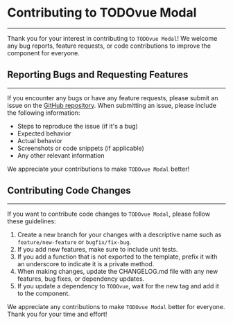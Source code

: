 # Contributing to TODOvue Modal
***
Thank you for your interest in contributing to `TODOvue Modal`! We welcome any bug reports, feature requests, or code contributions to improve the component for everyone.

## Reporting Bugs and Requesting Features
***
If you encounter any bugs or have any feature requests, please submit an issue on the [GitHub repository](https://github.com/TODOvue/todovue-modal/issues). When submitting an issue, please include the following information:
- Steps to reproduce the issue (if it's a bug)
- Expected behavior
- Actual behavior
- Screenshots or code snippets (if applicable)
- Any other relevant information

We appreciate your contributions to make `TODOvue Modal` better!

## Contributing Code Changes
***
If you want to contribute code changes to `TODOvue Modal`, please follow these guidelines:
1. Create a new branch for your changes with a descriptive name such as `feature/new-feature` or `bugfix/fix-bug`.
2. If you add new features, make sure to include unit tests.
3. If you add a function that is not exported to the template, prefix it with an underscore to indicate it is a private method.
4. When making changes, update the CHANGELOG.md file with any new features, bug fixes, or dependency updates.
5. If you update a dependency to `TODOvue`, wait for the new tag and add it to the component.

We appreciate any contributions to make `TODOvue Modal` better for everyone. Thank you for your time and effort!
